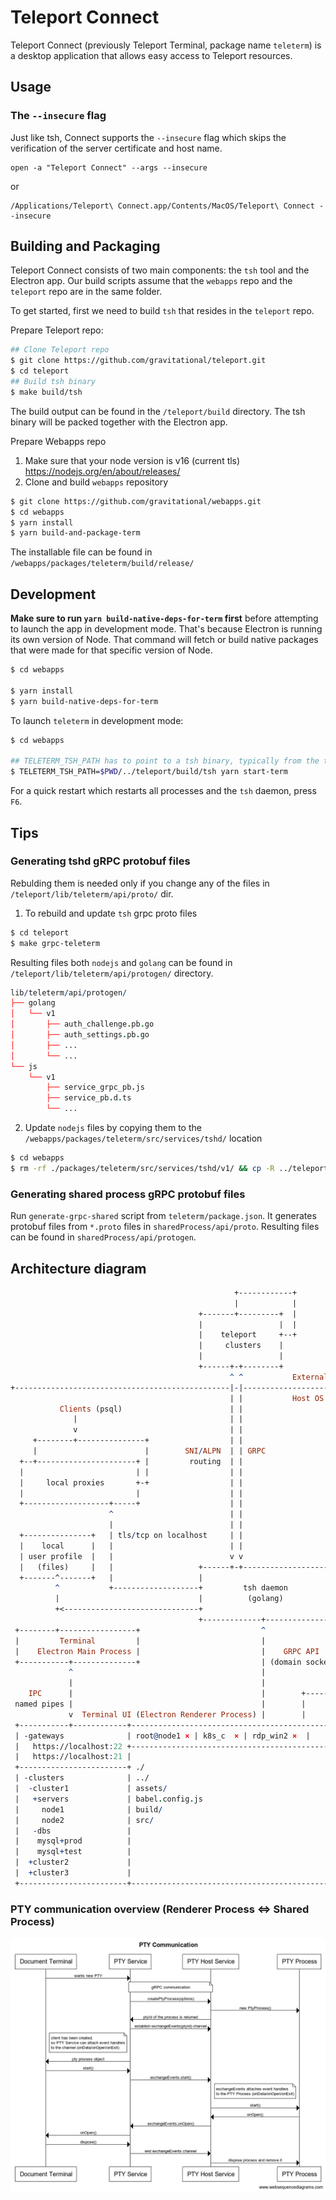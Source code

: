 # Teleport Connect

Teleport Connect (previously Teleport Terminal, package name `teleterm`) is a desktop application that allows easy access to Teleport resources.

## Usage

### The `--insecure` flag

Just like tsh, Connect supports the `--insecure` flag which skips the verification of the server
certificate and host name.

```
open -a "Teleport Connect" --args --insecure
```

or

```
/Applications/Teleport\ Connect.app/Contents/MacOS/Teleport\ Connect --insecure
```

## Building and Packaging

Teleport Connect consists of two main components: the `tsh` tool and the Electron app. Our build
scripts assume that the `webapps` repo and the `teleport` repo are in the same folder.

To get started, first we need to build `tsh` that resides in the `teleport` repo.

Prepare Teleport repo:

```bash
## Clone Teleport repo
$ git clone https://github.com/gravitational/teleport.git
$ cd teleport
## Build tsh binary
$ make build/tsh
```

The build output can be found in the `/teleport/build` directory. The tsh binary will be packed
together with the Electron app.

Prepare Webapps repo

1. Make sure that your node version is v16 (current tls) https://nodejs.org/en/about/releases/
2. Clone and build `webapps` repository

```bash
$ git clone https://github.com/gravitational/webapps.git
$ cd webapps
$ yarn install
$ yarn build-and-package-term
```

The installable file can be found in `/webapps/packages/teleterm/build/release/`

## Development

**Make sure to run `yarn build-native-deps-for-term` first** before attempting to launch the app in
development mode. That's because Electron is running its own version of Node. That command will
fetch or build native packages that were made for that specific version of Node.

```sh
$ cd webapps

$ yarn install
$ yarn build-native-deps-for-term
```

To launch `teleterm` in development mode:

```sh
$ cd webapps

## TELETERM_TSH_PATH has to point to a tsh binary, typically from the teleport repo.
$ TELETERM_TSH_PATH=$PWD/../teleport/build/tsh yarn start-term
```

For a quick restart which restarts all processes and the `tsh` daemon, press `F6`.

## Tips

### Generating tshd gRPC protobuf files

Rebulding them is needed only if you change any of the files in `/teleport/lib/teleterm/api/proto/`
dir.

1. To rebuild and update `tsh` grpc proto files

```sh
$ cd teleport
$ make grpc-teleterm
```

Resulting files both `nodejs` and `golang` can be found in `/teleport/lib/teleterm/api/protogen/` directory.

```pro
lib/teleterm/api/protogen/
├── golang
│   └── v1
│       ├── auth_challenge.pb.go
│       ├── auth_settings.pb.go
│       ├── ...
│       └── ...
└── js
    └── v1
        ├── service_grpc_pb.js
        ├── service_pb.d.ts
        └── ...
```

2. Update `nodejs` files by copying them to the `/webapps/packages/teleterm/src/services/tshd/` location

```sh
$ cd webapps
$ rm -rf ./packages/teleterm/src/services/tshd/v1/ && cp -R ../teleport/lib/teleterm/api/protogen/js/v1 ./packages/teleterm/src/services/tshd/v1
```

### Generating shared process gRPC protobuf files

Run `generate-grpc-shared` script from `teleterm/package.json`.
It generates protobuf files from `*.proto` files in `sharedProcess/api/proto`.
Resulting files can be found in `sharedProcess/api/protogen`.

## Architecture diagram

```pro
                                                  +------------+
                                                  |            |
                                          +-------+---------+  |
                                          |                 |  |
                                          |    teleport     +--+
                                          |     clusters    |
                                          |                 |
                                          +------+-+--------+
                                                 ^ ^           External Network
+------------------------------------------------|-|--------------------------------------------------------------+
                                                 | |           Host OS
           Clients (psql)                        | |
              |                                  | |
              v                                  | |
     +--------+---------------+                  | |
     |                        |        SNI/ALPN  | | GRPC
  +--+----------------------+ |         routing  | |
  |                         | |                  | |
  |     local proxies       +-+                  | |
  |                         |                    | |
  +-------------------+-----+                    | |
                      ^                          | |
                      |                          | |
  +---------------+   | tls/tcp on localhost     | |
  |    local      |   |                          | |
  | user profile  |   |                          v v
  |   (files)     |   |                   +------+-+-------------------+        +-------------------------------+
  +-------^-------+   |                   |                            |        |                               |
          ^           +-------------------+         tsh daemon         |        |    Electron Shared Process    |
          |                               |          (golang)          |        |            (PTY)              |
          +<------------------------------+                            |        |                               |
                                          +-------------+--------------+        +-------------------------------+
 +--------+-----------------+                           ^                                       ^
 |         Terminal         |                           |                                       |
 |    Electron Main Process |                           |    GRPC API                           |   GRPC API
 +-----------+--------------+                           | (domain socket)                       |   (domain socket)
             ^                                          |                                       |
             |                                          |                                       |
    IPC      |                                          |        +------------------------------+
 named pipes |                                          |        |
             v  Terminal UI (Electron Renderer Process) |        |
 +-----------+------------+---------------------------------------------+
 | -gateways              | root@node1 × | k8s_c  × | rdp_win2 ×  |     |
 |   https://localhost:22 +---------------------------------------------+
 |   https://localhost:21 |                                             |
 +------------------------+ ./                                          |
 | -clusters              | ../                                         |
 |  -cluster1             | assets/                                     |
 |   +servers             | babel.config.js                             |
 |     node1              | build/                                      |
 |     node2              | src/                                        |
 |   -dbs                 |                                             |
 |    mysql+prod          |                                             |
 |    mysql+test          |                                             |
 |  +cluster2             |                                             |
 |  +cluster3             |                                             |
 +------------------------+---------------------------------------------+
```

### PTY communication overview (Renderer Process <=> Shared Process)

![PTY communication](docs/ptyCommunication.png)
